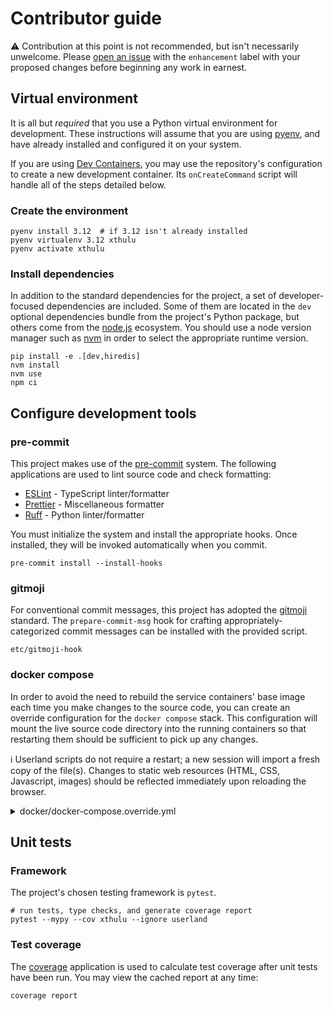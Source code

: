 # Contributor guide

⚠️ Contribution at this point is not recommended, but isn't necessarily
unwelcome. Please [open an issue][] with the `enhancement` label with your
proposed changes before beginning any work in earnest.

## Virtual environment

It is all but _required_ that you use a Python virtual environment for
development. These instructions will assume that you are using [pyenv][], and
have already installed and configured it on your system.

If you are using [Dev Containers][], you may use the repository's configuration
to create a new development container. Its `onCreateCommand` script will handle
all of the steps detailed below.

### Create the environment

```shell
pyenv install 3.12  # if 3.12 isn't already installed
pyenv virtualenv 3.12 xthulu
pyenv activate xthulu
```

### Install dependencies

In addition to the standard dependencies for the project, a set of
developer-focused dependencies are included. Some of them are located in the
`dev` optional dependencies bundle from the project's Python package, but others
come from the [node.js][] ecosystem. You should use a node version manager such
as [nvm][] in order to select the appropriate runtime version.

```shell
pip install -e .[dev,hiredis]
nvm install
nvm use
npm ci
```

## Configure development tools

### pre-commit

This project makes use of the [pre-commit][] system. The following applications
are used to lint source code and check formatting:

- [ESLint][] - TypeScript linter/formatter
- [Prettier][] - Miscellaneous formatter
- [Ruff][] - Python linter/formatter

You must initialize the system and install the appropriate hooks. Once
installed, they will be invoked automatically when you commit.

```shell
pre-commit install --install-hooks
```

### gitmoji

For conventional commit messages, this project has adopted the [gitmoji][]
standard. The `prepare-commit-msg` hook for crafting appropriately-categorized
commit messages can be installed with the provided script.

```shell
etc/gitmoji-hook
```

### docker compose

In order to avoid the need to rebuild the service containers' base image each
time you make changes to the source code, you can create an override
configuration for the `docker compose` stack. This configuration will mount the
live source code directory into the running containers so that restarting them
should be sufficient to pick up any changes.

ℹ️ Userland scripts do not require a restart; a new session will import a fresh
copy of the file(s). Changes to static web resources (HTML, CSS, Javascript,
images) should be reflected immediately upon reloading the browser.

<details>
<summary>docker/docker-compose.override.yml</summary>

```yaml
version: "3"

x-live-source: &live-source
  volumes:
    - ../xthulu:/app/xthulu:ro

services:
  cli: *live-source
  user: *live-source
  ssh: *live-source
  web: *live-source

  web-static:
    volumes:
      # parent volume cannot be read-only or subvolumes will not mount
      - ../xthulu/web/static:/usr/share/nginx/html
      - ../userland/web/static:/usr/share/nginx/html/user:ro
```

</details>

## Unit tests

### Framework

The project's chosen testing framework is `pytest`.

```shell
# run tests, type checks, and generate coverage report
pytest --mypy --cov xthulu --ignore userland
```

### Test coverage

The [coverage][] application is used to calculate test coverage after unit tests
have been run. You may view the cached report at any time:

```shell
coverage report
```

[coverage]: https://coverage.readthedocs.io/en/latest/
[dev containers]: https://containers.dev/
[eslint]: https://eslint.org/
[gitmoji]: https://gitmoji.dev
[node.js]: https://nodejs.org
[nvm]: https://github.com/nvm-sh/nvm
[open an issue]: https://github.com/haliphax/xthulu/issues/new?labels=enhancement&title=Proposal:%20
[pre-commit]: https://pre-commit.com/
[prettier]: https://prettier.io/
[pyenv]: https://github.com/pyenv/pyenv
[ruff]: https://beta.ruff.rs/docs/
